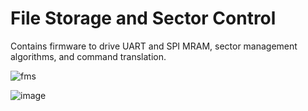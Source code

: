 # File Storage and Sector Control 

Contains firmware to drive UART and SPI MRAM, sector management algorithms, and command translation.

![fms](https://github.com/user-attachments/assets/c2a68cff-61c0-4019-8a67-b3d503171dce)



![image](https://github.com/user-attachments/assets/81f6d8eb-2c2f-411f-947a-48240f73bda4)
